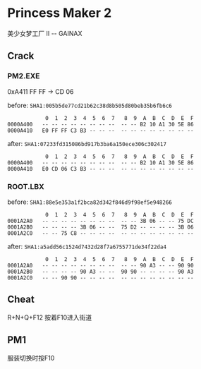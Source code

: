 # Princess Maker 2
美少女梦工厂 II -- GAINAX

## Crack
### PM2.EXE

0xA411 FF FF -> CD 06

before: `SHA1:005b5de77cd21b62c38d8b505d80beb35b6fb6c6`
```
            0  1  2  3  4  5  6  7   8  9  A  B  C  D  E  F
0000A400   -- -- -- -- -- -- -- --  -- -- B2 10 A1 30 5E 86
0000A410   E0 FF FF C3 B3 -- -- --  -- -- -- -- -- -- -- --
```

after: `SHA1:07233fd315086bd917b3ba6a150ece306c302417`
```
            0  1  2  3  4  5  6  7   8  9  A  B  C  D  E  F
0000A400   -- -- -- -- -- -- -- --  -- -- B2 10 A1 30 5E 86
0000A410   E0 CD 06 C3 B3 -- -- --  -- -- -- -- -- -- -- --
```

### ROOT.LBX

before: `SHA1:88e5e353a1f2bca82d342f846d9f98ef5e948266`
```
            0  1  2  3  4  5  6  7   8  9  A  B  C  D  E  F
0001A2A0   -- -- -- -- -- -- -- --  -- -- 3B 06 -- -- 75 DC
0001A2B0   -- -- -- -- 3B 06 -- --  75 D2 -- -- -- -- 3B 06
0001A2C0   -- -- 75 C8 -- -- -- --  -- -- -- -- -- -- -- --
```

after: `SHA1:a5add56c1524d7432d28f7a6755771de34f22da4`
```
            0  1  2  3  4  5  6  7   8  9  A  B  C  D  E  F
0001A2A0   -- -- -- -- -- -- -- --  -- -- 90 A3 -- -- 90 90
0001A2B0   -- -- -- -- 90 A3 -- --  90 90 -- -- -- -- 90 A3
0001A2C0   -- -- 90 90 -- -- -- --  -- -- -- -- -- -- -- --
```


## Cheat
R+N+Q+F12
按着F10进入街道

## PM1
服装切换时按F10
